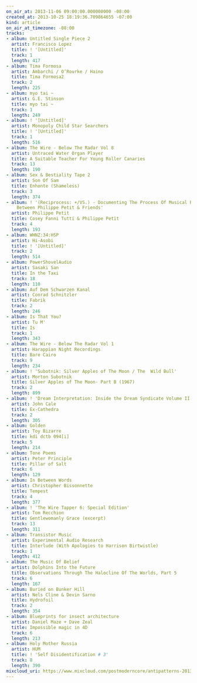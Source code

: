 ```yaml
---
on_air_at: 2013-11-06 09:00:00.000000000 -08:00
created_at: 2013-10-25 18:19:36.709864655 -07:00
kind: article
on_air_at_timezone: -08:00
tracks:
- album: Untitled Single Piece 2
  artist: Francisco Lopez
  title: ! '[Untitled]'
  track: 1
  length: 417
- album: Tima Formosa
  artist: Ambarchi / O’Rourke / Haino
  title: Tima Formosa2
  track: 2
  length: 225
- album: myo tai ~
  artist: G.E. Stinson
  title: myo tai ~
  track: 1
  length: 249
- album: ! '[Untitled]'
  artist: Monopoly Child Star Searchers
  title: ! '[Untitled]'
  track: 1
  length: 516
- album: The Wire - Below The Radar Vol 8
  artist: Untraced Water Organ Player
  title: A Suitable Teacher For Young Roller Canaries
  track: 13
  length: 190
- album: Sex & Bestiality Tape 2
  artist: Son Of Sam
  title: Enhonte (Shameless)
  track: 3
  length: 374
- album: ! '(Reciprocess: +/VS.) - Documenting The Process Of Musical Reciprocity
    Between Philippe Petit & Friends'
  artist: Philippe Petit
  title: Cosey Fanni Tutti & Philippe Petit
  track: 4
  length: 193
- album: WHNZ:34:HSP
  artist: Hi-Asobi
  title: ! '[Untitled]'
  track: 2
  length: 514
- album: PowerShovelAudio
  artist: Sasaki San
  title: In the Taxi
  track: 18
  length: 110
- album: Auf Dem Schwarzen Kanal
  artist: Conrad Schnitzler
  title: Fabrik
  track: 2
  length: 246
- album: Is That You?
  artist: Tu M'
  title: Is
  track: 1
  length: 343
- album: The Wire - Below The Radar Vol 1
  artist: Harappian Night Recordings
  title: Bare Cairo
  track: 9
  length: 234
- album: ! 'Subotnik: Silver Apples of The Moon / The  Wild Bull'
  artist: Morton Subotnik
  title: Silver Apples of The Moon- Part B (1967)
  track: 2
  length: 899
- album: ! 'Dream Interpretation: Inside the Dream Syndicate Volume II'
  artist: John Cale
  title: Ex-Cathedra
  track: 2
  length: 305
- album: Golden
  artist: Toy Bizarre
  title: kdi dctb 094[i]
  track: 5
  length: 214
- album: Tone Poems
  artist: Peter Principle
  title: Pillar of Salt
  track: 6
  length: 129
- album: In Between Words
  artist: Christopher Bissonnette
  title: Tempest
  track: 4
  length: 377
- album: ! 'The Wire Tapper 6: Special Edition'
  artist: Tom Recchion
  title: Gentlewomanly Grace (excerpt)
  track: 13
  length: 311
- album: Transistor Music
  artist: Experimental Audio Research
  title: Interlude (With Apologies to Harrison Birtwistle)
  track: 1
  length: 412
- album: The Music Of Belief
  artist: Dolphins Into the Future
  title: Observations Through The Halocline Of The Worlds, Part 5
  track: 6
  length: 167
- album: Buried on Bunker Hill
  artist: Nels Cline & Devin Sarno
  title: Hydrofoil
  track: 2
  length: 354
- album: Blueprints for insect architecture
  artist: Daniel Maze + Dave Zeal
  title: Impossible magic in 4D
  track: 6
  length: 213
- album: Holy Mother Russia
  artist: HUM
  title: ! 'Self Disidentification # 3'
  track: 8
  length: 390
mixcloud_uri: https://www.mixcloud.com/postmoderncore/antipatterns-2013-11-06/
---
```


